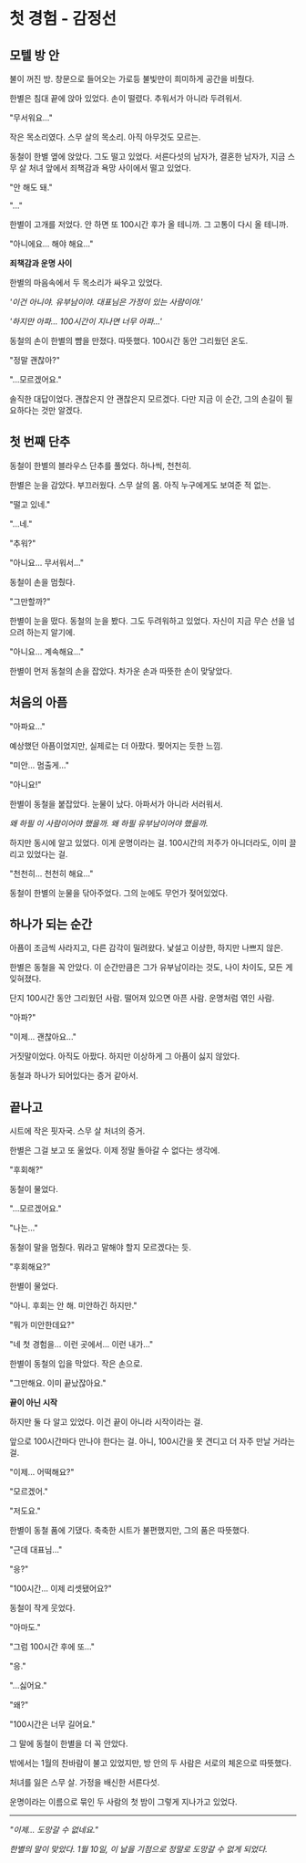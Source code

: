# 첫 경험 - 감정선

## 모텔 방 안

불이 꺼진 방. 창문으로 들어오는 가로등 불빛만이 희미하게 공간을 비췄다.

한별은 침대 끝에 앉아 있었다. 손이 떨렸다. 추워서가 아니라 두려워서.

"무서워요..."

작은 목소리였다. 스무 살의 목소리. 아직 아무것도 모르는.

동철이 한별 옆에 앉았다. 그도 떨고 있었다. 서른다섯의 남자가, 결혼한 남자가, 지금 스무 살 처녀 앞에서 죄책감과 욕망 사이에서 떨고 있었다.

"안 해도 돼."

"..."

한별이 고개를 저었다. 안 하면 또 100시간 후가 올 테니까. 그 고통이 다시 올 테니까.

"아니에요... 해야 해요..."

**죄책감과 운명 사이**

한별의 마음속에서 두 목소리가 싸우고 있었다.

*'이건 아니야. 유부남이야. 대표님은 가정이 있는 사람이야.'*

*'하지만 아파... 100시간이 지나면 너무 아파...'*

동철의 손이 한별의 뺨을 만졌다. 따뜻했다. 100시간 동안 그리웠던 온도.

"정말 괜찮아?"

"...모르겠어요."

솔직한 대답이었다. 괜찮은지 안 괜찮은지 모르겠다. 다만 지금 이 순간, 그의 손길이 필요하다는 것만 알겠다.

## 첫 번째 단추

동철이 한별의 블라우스 단추를 풀었다. 하나씩, 천천히.

한별은 눈을 감았다. 부끄러웠다. 스무 살의 몸. 아직 누구에게도 보여준 적 없는.

"떨고 있네."

"...네."

"추워?"

"아니요... 무서워서..."

동철이 손을 멈췄다.

"그만할까?"

한별이 눈을 떴다. 동철의 눈을 봤다. 그도 두려워하고 있었다. 자신이 지금 무슨 선을 넘으려 하는지 알기에.

"아니요... 계속해요..."

한별이 먼저 동철의 손을 잡았다. 차가운 손과 따뜻한 손이 맞닿았다.

## 처음의 아픔

"아파요..."

예상했던 아픔이었지만, 실제로는 더 아팠다. 찢어지는 듯한 느낌.

"미안... 멈출게..."

"아니요!"

한별이 동철을 붙잡았다. 눈물이 났다. 아파서가 아니라 서러워서.

*왜 하필 이 사람이어야 했을까. 왜 하필 유부남이어야 했을까.*

하지만 동시에 알고 있었다. 이게 운명이라는 걸. 100시간의 저주가 아니더라도, 이미 끌리고 있었다는 걸.

"천천히... 천천히 해요..."

동철이 한별의 눈물을 닦아주었다. 그의 눈에도 무언가 젖어있었다.

## 하나가 되는 순간

아픔이 조금씩 사라지고, 다른 감각이 밀려왔다. 낯설고 이상한, 하지만 나쁘지 않은.

한별은 동철을 꼭 안았다. 이 순간만큼은 그가 유부남이라는 것도, 나이 차이도, 모든 게 잊혀졌다.

단지 100시간 동안 그리웠던 사람.
떨어져 있으면 아픈 사람.
운명처럼 엮인 사람.

"아파?"

"이제... 괜찮아요..."

거짓말이었다. 아직도 아팠다. 하지만 이상하게 그 아픔이 싫지 않았다.

동철과 하나가 되어있다는 증거 같아서.

## 끝나고

시트에 작은 핏자국. 스무 살 처녀의 증거.

한별은 그걸 보고 또 울었다. 이제 정말 돌아갈 수 없다는 생각에.

"후회해?"

동철이 물었다.

"...모르겠어요."

"나는..."

동철이 말을 멈췄다. 뭐라고 말해야 할지 모르겠다는 듯.

"후회해요?"

한별이 물었다.

"아니. 후회는 안 해. 미안하긴 하지만."

"뭐가 미안한데요?"

"네 첫 경험을... 이런 곳에서... 이런 내가..."

한별이 동철의 입을 막았다. 작은 손으로.

"그만해요. 이미 끝났잖아요."

**끝이 아닌 시작**

하지만 둘 다 알고 있었다. 이건 끝이 아니라 시작이라는 걸.

앞으로 100시간마다 만나야 한다는 걸.
아니, 100시간을 못 견디고 더 자주 만날 거라는 걸.

"이제... 어떡해요?"

"모르겠어."

"저도요."

한별이 동철 품에 기댔다. 축축한 시트가 불편했지만, 그의 품은 따뜻했다.

"근데 대표님..."

"응?"

"100시간... 이제 리셋됐어요?"

동철이 작게 웃었다.

"아마도."

"그럼 100시간 후에 또..."

"응."

"...싫어요."

"왜?"

"100시간은 너무 길어요."

그 말에 동철이 한별을 더 꼭 안았다.

밖에서는 1월의 찬바람이 불고 있었지만, 방 안의 두 사람은 서로의 체온으로 따뜻했다.

처녀를 잃은 스무 살.
가정을 배신한 서른다섯.

운명이라는 이름으로 묶인 두 사람의 첫 밤이 그렇게 지나가고 있었다.

---

*"이제... 도망갈 수 없네요."*

*한별의 말이 맞았다.*
*1월 10일, 이 날을 기점으로*
*정말로 도망갈 수 없게 되었다.*